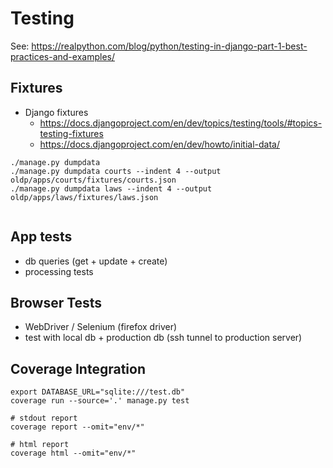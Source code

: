 # Testing

See: https://realpython.com/blog/python/testing-in-django-part-1-best-practices-and-examples/

## Fixtures

- Django fixtures
    - https://docs.djangoproject.com/en/dev/topics/testing/tools/#topics-testing-fixtures
    - https://docs.djangoproject.com/en/dev/howto/initial-data/

```
./manage.py dumpdata
./manage.py dumpdata courts --indent 4 --output oldp/apps/courts/fixtures/courts.json
./manage.py dumpdata laws --indent 4 --output oldp/apps/laws/fixtures/laws.json


```

## App tests

- db queries (get + update + create)
- processing tests

## Browser Tests

- WebDriver / Selenium (firefox driver)
- test with local db + production db (ssh tunnel to production server)


## Coverage Integration

```
export DATABASE_URL="sqlite:///test.db"
coverage run --source='.' manage.py test

# stdout report
coverage report --omit="env/*"

# html report
coverage html --omit="env/*"
```